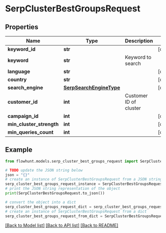 # SerpClusterBestGroupsRequest


## Properties

Name | Type | Description | Notes
------------ | ------------- | ------------- | -------------
**keyword_id** | **str** |  | [optional] 
**keyword** | **str** | Keyword to search | 
**language** | **str** |  | [optional] 
**country** | **str** |  | [optional] 
**search_engine** | [**SerpSearchEngineType**](SerpSearchEngineType.md) |  | [optional] 
**customer_id** | **int** | Customer ID of cluster | 
**campaign_id** | **int** |  | [optional] 
**min_cluster_strength** | **int** |  | [optional] 
**min_queries_count** | **int** |  | [optional] 

## Example

```python
from flowhunt.models.serp_cluster_best_groups_request import SerpClusterBestGroupsRequest

# TODO update the JSON string below
json = "{}"
# create an instance of SerpClusterBestGroupsRequest from a JSON string
serp_cluster_best_groups_request_instance = SerpClusterBestGroupsRequest.from_json(json)
# print the JSON string representation of the object
print(SerpClusterBestGroupsRequest.to_json())

# convert the object into a dict
serp_cluster_best_groups_request_dict = serp_cluster_best_groups_request_instance.to_dict()
# create an instance of SerpClusterBestGroupsRequest from a dict
serp_cluster_best_groups_request_from_dict = SerpClusterBestGroupsRequest.from_dict(serp_cluster_best_groups_request_dict)
```
[[Back to Model list]](../README.md#documentation-for-models) [[Back to API list]](../README.md#documentation-for-api-endpoints) [[Back to README]](../README.md)


